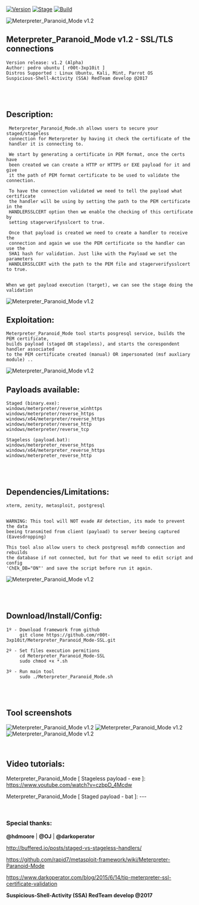 [![Version](https://img.shields.io/badge/Meterpreter_Paranoid_Mode-1.2-brightgreen.svg?maxAge=259200)]()
[![Stage](https://img.shields.io/badge/Release-Alpha-orange.svg)]()
[![Build](https://img.shields.io/badge/Supported_OS-kali-blue.svg)]()


![Meterpreter_Paranoid_Mode v1.2](http://1.1m.yt/4xyGfw.png)


## Meterpreter_Paranoid_Mode v1.2 - SSL/TLS connections
    Version release: v1.2 (Alpha)
    Author: pedro ubuntu [ r00t-3xp10it ]
    Distros Supported : Linux Ubuntu, Kali, Mint, Parrot OS
    Suspicious-Shell-Activity (SSA) RedTeam develop @2017

<br /><br />

## Description:
     Meterpreter_Paranoid_Mode.sh allows users to secure your staged/stageless
     connection for Meterpreter by having it check the certificate of the
     handler it is connecting to.

     We start by generating a certificate in PEM format, once the certs have
     been created we can create a HTTP or HTTPS or EXE payload for it and give
     it the path of PEM format certificate to be used to validate the connection.

     To have the connection validated we need to tell the payload what certificate
     the handler will be using by setting the path to the PEM certificate in the
     HANDLERSSLCERT option then we enable the checking of this certificate by
     setting stagerverifysslcert to true.

     Once that payload is created we need to create a handler to receive the
     connection and again we use the PEM certificate so the handler can use the
     SHA1 hash for validation. Just like with the Payload we set the parameters
     HANDLERSSLCERT with the path to the PEM file and stagerverifysslcert to true. 


    When we get payload execution (target), we can see the stage doing the validation
![Meterpreter_Paranoid_Mode v1.2](http://4.1m.yt/culWay.png)

 
## Exploitation:
    Meterpreter_Paranoid_Mode tool starts posgresql service, builds the PEM certificate,
    builds payload (staged OR stageless), and starts the corespondent handler associated
    to the PEM certificate created (manual) OR impersonated (msf auxliary module) ..
![Meterpreter_Paranoid_Mode v1.2](http://3.1m.yt/quzn56A.png)

## Payloads available:
    Staged (binary.exe):
    windows/meterpreter/reverse_winhttps
    windows/meterpreter/reverse_https
    windows/x64/meterpreter/reverse_https
    windows/meterpreter/reverse_http
    windows/meterpreter/reverse_tcp

    Stageless (payload.bat):
    windows/meterpreter_reverse_https
    windows/x64/meterpreter_reverse_https
    windows/meterpreter_reverse_http

<br /><br />

## Dependencies/Limitations:
    xterm, zenity, metasploit, postgresql


    WARNING: This tool will NOT evade AV detection, its made to prevent the data
    beeing transmited from client (payload) to server beeing captured (Eavesdropping)

    This tool also allow users to check postgresql msfdb connection and rebuilds
    the database if not connected, but for that we need to edit script and config
    'ChEk_DB="ON"' and save the script before run it again.
![Meterpreter_Paranoid_Mode v1.2](http://2.1m.yt/sEdMR.png)


<br /><br />

## Download/Install/Config:
    1º - Download framework from github
         git clone https://github.com/r00t-3xp10it/Meterpreter_Paranoid_Mode-SSL.git

    2º - Set files execution permitions
         cd Meterpreter_Paranoid_Mode-SSL
         sudo chmod +x *.sh

    3º - Run main tool
         sudo ./Meterpreter_Paranoid_Mode.sh

<br /><br />

## Tool screenshots
![Meterpreter_Paranoid_Mode v1.2](http://1.1m.yt/em7t0J6.png)
![Meterpreter_Paranoid_Mode v1.2](http://2.1m.yt/ws0tkJU.png)
![Meterpreter_Paranoid_Mode v1.2](http://2.1m.yt/5dgO89S.png)

<br />

## Video tutorials:
Meterpreter_Paranoid_Mode [ Stageless payload - exe ]: https://www.youtube.com/watch?v=czbpD_4Mcdw

Meterpreter_Paranoid_Mode [ Staged payload - bat ]: ---

<br />

### Special thanks:
**@hdmoore** | **@OJ** | **@darkoperator**

http://buffered.io/posts/staged-vs-stageless-handlers/

https://github.com/rapid7/metasploit-framework/wiki/Meterpreter-Paranoid-Mode

https://www.darkoperator.com/blog/2015/6/14/tip-meterpreter-ssl-certificate-validation

**Suspicious-Shell-Activity (SSA) RedTeam develop @2017**
